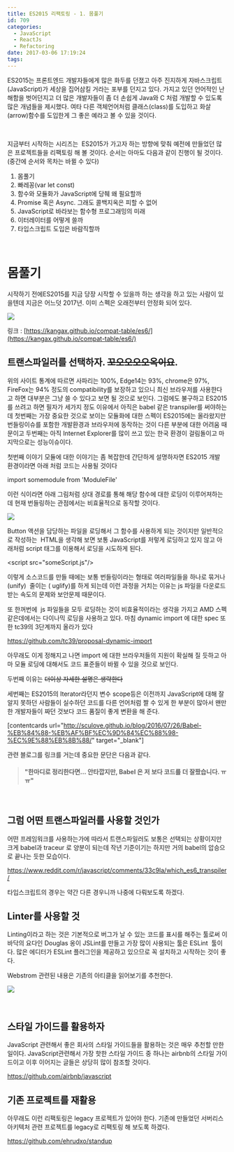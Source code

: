 ```yaml
---
title: ES2015 리팩토링 - 1. 몸풀기
id: 709
categories:
  - JavaScript
  - ReactJs
  - Refactoring
date: 2017-03-06 17:19:24
tags:
---
```


ES2015는 프론트엔드 개발자들에게 많은 화두를 던졌고 아주 진지하게 자바스크립트(JavaScript)가 세상을 집어삼킬 거라는 포부를 던지고 있다. 가지고 있던 언어적인 난해함을 벗어던지고 더 많은 개발자들이 좀 더 손쉽게 Java와 C 처럼 개발할 수 있도록 많은 개념들을 제시했다. 여타 다른 객체언어처럼 클래스(class)를 도입하고 화살(arrow)함수를 도입한게 그 좋은 예라고 볼 수 있을 것이다.

&nbsp;

지금부터 시작하는 시리즈는  ES2015가 가고자 하는 방향에 맞춰 예전에 만들었던 많은 프로젝트들을 리팩토링 해 볼 것이다. 순서는 아마도 다음과 같이 진행이 될 것이다. (중간에 순서와 목차는 바뀔 수 있다)

1.  몸풀기
2.  빠레꽁(var let const)
3.  함수와 모듈화가 JavaScript에 당췌 왜 필요할까
4.  Promise 혹은 Async. 그래도 콜백지옥은 피할 수 없어
5.  JavaScript로 바라보는 함수형 프로그래밍의 미래
6.  이터레이터를 어떻게 쓸까
7.  타입스크립트 도입은 바람직할까

&nbsp;

# 몸풀기

시작하기 전에ES2015를 지금 당장 시작할 수 있을까 하는 생각을 하고 있는 사람이 있을텐데 지금은 어느덧 2017년. 이미 스펙은 오래전부터 안정화 되어 있다.

![](http://devpools.kr/wordpress/wp-content/uploads/2017/03/20170306_083618.jpg)

링크 : [https://kangax.github.io/compat-table/es6/](https://kangax.github.io/compat-table/es6/)

## 트랜스파일러를 선택하자. <del>꼬오오오오옥이요</del>.

위의 사이트 통계에 따르면 사파리는 100%, Edge14는 93%, chrome은 97%, FireFox는 94% 정도의 compatibility를 보장하고 있으니 최신 브라우저를 사용한다고 하면 대부분은 그냥 쓸 수 있다고 보면 될 것으로 보인다. 그럼에도 불구하고 ES2015를 쓰려고 하면 필자가 세가지 정도 이유에서 아직은 babel 같은 transpiler를 써야하는데 첫번째는 가장 중요한 것으로 보이는 모듈화에 대한 스펙이 ES2015에는 올라왔지만 번들링이슈를 포함한 개발환경과 브라우저에 동작하는 것이 다른 부분에 대한 어려움 때문이고 두번째는 아직 Internet Explorer를 많이 쓰고 있는 한국 환경이 걸림돌이고 마지막으로는 성능이슈이다.

첫번째 이야기 모듈에 대한 이야기는 좀 복잡한데 간단하게 설명하자면 ES2015 개발 환경이라면 아래 처럼 코드는 사용될 것이다

import somemodule from 'ModuleFile'

이런 식이라면 아래 그림처럼 상대 경로를 통해 해당 함수에 대한 로딩이 이루어져하는데 현재 번들링하는 관점에서는 비효율적으로 동작할 것이다.

![](http://devpools.kr/wordpress/wp-content/uploads/2017/02/importing-1024x485.png)

Button 액션을 담당하는 파일을 로딩해서 그 함수를 사용하게 되는 것이지만 일반적으로 작성하는  HTML을 생각해 보면 보통 JavaScript를 저렇게 로딩하고 있지 않고 아래처럼 script 태그를 이용해서 로딩을 시도하게 된다.

&lt;script src="someScript.js"/&gt;

이렇게 소스코드를 만들 때에는 보통 번들링이라는 형태로 여러파일들을 하나로 묶거나 (unify)  줄이는 ( uglify)를 하게 되는데 이런 과정을 거치는 이유는 js 파일을 다운로드 받는 속도의 문제와 보안문제 때문이다.

또 한꺼번에  js 파일들을 모두 로딩하는 것이 비효율적이라는 생각을 가지고 AMD 스펙같은데에서는 다이나믹 로딩을 사용하고 있다. 마침 dynamic import 에 대한 spec 또한 tc39의 3단계까지 올라가 있다

https://github.com/tc39/proposal-dynamic-import

아무래도 이게 정해지고 나면 import 에 대한 브라우저들의 지원이 확실해 질 듯하고 아마 모듈 로딩에 대해서도 코드 표준들이 바뀔 수 있을 것으로 보인다.

두번째 이유는 <del>더이상 자세한 설명은 생략한다</del>

세번째는 ES2015의 Iterator라던지 변수 scope등은 이전까지 JavaScript에 대해 잘 알지 못하던 사람들이 실수하던 코드를 다른 언어처럼 짤 수 있게 한 부분이 많아서 왠만한 개발자들이 짜던 것보다 코드 품질이 좋게 변환을 해 준다.

[contentcards url="http://sculove.github.io/blog/2016/07/26/Babel-%EB%84%88-%EB%AF%BF%EC%9D%84%EC%88%98-%EC%9E%88%EB%8B%88/" target="_blank"]

관련 블로그를 링크를 거는데 중요한 문단은 다음과 같다.

> #### "한마디로 정리한다면… 안타깝지만, Babel 은 저 보다 코드를 더 잘짰습니다. ㅠㅠ"

&nbsp;

## 그럼 어떤 트랜스파일러를 사용할 것인가

어떤 프레임워크를 사용하는가에 따라서 트랜스파일러도 보통은 선택되는 상황이지만 크게 babel과 traceur 로 양분이 되는데 작년 기준이기는 하지만 거의 babel의 압승으로 끝나는 듯한 모습이다.

https://www.reddit.com/r/javascript/comments/33c9la/which_es6_transpiler/

타입스크립트의 경우는 약간 다른 경우니까 나중에 다뤄보도록 하겠다.

## Linter를 사용할 것

Linting이라고 하는 것은 기본적으로 버그가 날 수 있는 코드를 표시를 해주는 툴로써 이바닥의 요다인 Douglas 옹이 JSLint를 만들고 가장 많이 사용되는 툴은 ESLint  툴이다. 많은 에디터가 ESLint 플러그인을 제공하고 있으므로 꼭 설치하고 시작하는 것이 좋다.

Webstrom 관련된 내용은 기존의 아티클을 읽어보기를 추천한다.

[![](http://devpools.kr/wordpress/wp-content/uploads/2017/03/20170306_070647.jpg)](http://devpools.kr/2017/02/16/javascript-eslint-webstorm/)

&nbsp;

## 스타일 가이드를 활용하자

JavaScript 관련해서 좋은 회사의 스타일 가이드들을 활용하는 것은 매우 추천할 만한 일이다. JavaScript관련해서 가장 핫한 스타일 가이드 중 하나는 airbnb의 스타일 가이드이고 이후 이어지는 글들은 상당히 많이 참조할 것이다.

https://github.com/airbnb/javascript

## 기존 프로젝트를 재활용

아무래도 이런 리팩토링은 legacy 프로젝트가 있어야 한다. 기존에 만들었던 서버리스 아키텍처 관련 프로젝트를 legacy로 리팩토링 해 보도록 하겠다.

https://github.com/ehrudxo/standup